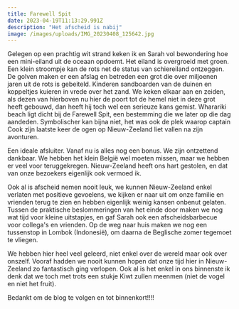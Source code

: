 ```yaml
---
title: Farewell Spit
date: 2023-04-19T11:13:29.991Z
description: "Het afscheid is nabij"
image: /images/uploads/IMG_20230408_125642.jpg
---
```


Gelegen op een prachtig wit strand keken ik en Sarah vol bewondering hoe een mini-eiland uit de oceaan opdoemt. Het eiland is overgroeid met groen. Een klein stroompje kan de rots net de status van schiereiland ontzeggen. De golven maken er een afslag en betreden een grot die over miljoenen jaren uit de rots is gebeiteld. Kinderen sandboarden van de duinen en koppeltjes kuieren in vrede over het zand. We keken elkaar aan en zeiden, als dezen van hierboven nu hier de poort tot de hemel niet in deze grot heeft gebouwd, dan heeft hij toch wel een serieuze kans gemist. Wharariki beach ligt dicht bij de Farewell Spit, een bestemming die we later op die dag aandeden. Symbolischer kan bijna niet, het was ook de plek waarop captain Cook zijn laatste keer de ogen op Nieuw-Zeeland liet vallen na zijn avonturen.

Een ideale afsluiter. Vanaf nu is alles nog een bonus. We zijn ontzettend dankbaar. We hebben het klein België wel moeten missen, maar we hebben er veel voor teruggekregen. Nieuw-Zeeland heeft ons hart gestolen, en dat van onze bezoekers eigenlijk ook vermoed ik.

Ook al is afscheid nemen nooit leuk, we kunnen Nieuw-Zeeland enkel verlaten met positieve gevoelens, we kijken er naar uit om onze familie en vrienden terug te zien en hebben eigenlijk weinig kansen onbenut gelaten. Tussen de praktische beslommeringen van het einde door maken we nog wat tijd voor kleine uitstapjes, en gaf Sarah ook een afscheidsbarbecue voor collega's en vrienden. Op de weg naar huis maken we nog een tussenstop in Lombok (Indonesië), om daarna de Beglische zomer tegemoet te vliegen.

We hebben hier heel veel geleerd, niet enkel over de wereld maar ook over onszelf. Vooraf hadden we nooit kunnen hopen dat onze tijd hier in Nieuw-Zeeland zo fantastisch ging verlopen. Ook al is het enkel in ons binnenste ik denk dat we toch met trots een stukje Kiwt zullen meenmen (niet de vogel en niet het fruit).

Bedankt om de blog te volgen en tot binnenkort!!!!
